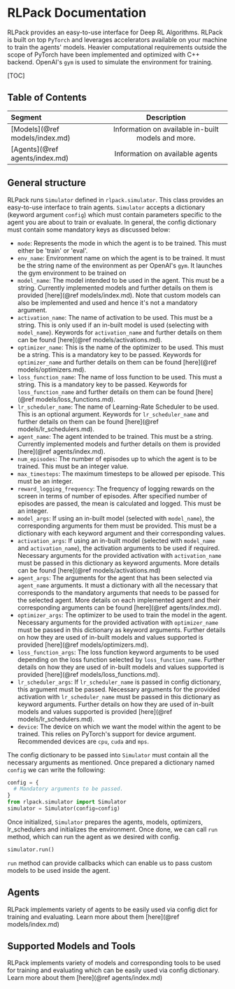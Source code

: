 # RLPack Documentation

RLPack provides an easy-to-use interface for Deep RL Algorithms. 
RLPack is built on top `PyTorch` and leverages accelerators available on your machine to train 
the agents' models. Heavier computational requirements outside the scope of PyTorch have been
implemented and optimized with C++ backend. OpenAI's `gym` is used to simulate the environment 
for training.

[TOC]

## Table of Contents 

| Segment                        |                    Description                     |   
|:-------------------------------|:--------------------------------------------------:|
| [Models](@ref models/index.md) | Information on available in-built models and more. |                               |                                                    |
| [Agents](@ref agents/index.md) |          Information on available agents           | 

## General structure

RLPack runs `Simulator` defined in `rlpack.simulator`. This class provides an easy-to-use 
interface to train agents. `Simulator` accepts a dictionary (keyword argument `config`) which 
must contain parameters specific to the agent you are about to train or evaluate. In general, the
config dictionary must contain some mandatory keys as discussed below: 
- `mode`: Represents the mode in which the agent is to be trained. This must either be 'train' or 
'eval'.
- `env_name`: Environment name on which the agent is to be trained. It must be the string name of the 
environment as per OpenAI's `gym`. It launches the gym environment to be trained on
- `model_name`: The model intended to be used in the agent. This must be a string. Currently implemented 
models and further details on them is provided [here](@ref models/index.md). Note that custom models can also 
be implemented and used and hence it's not a mandatory argument.
- `activation_name`: The name of activation to be used. This must be a string. This is only used if an in-built
model is used (selecting with `model_name`). Keywords for `activation_name` and further details on them can be found 
[here](@ref models/activations.md).
- `optimizer_name`: This is the name of the optimizer to be used. This must be a string. This is a mandatory key to be 
passed. Keywords for `optimizer_name` and further details on them can be found [here](@ref models/optimizers.md).
- `loss_function_name`: The name of loss function to be used. This must a string. This is a mandatory key to be 
passed. Keywords for `loss_function_name` and further details on them can be found [here](@ref models/loss_functions.md).
- `lr_scheduler_name`: The name of Learning-Rate Scheduler to be used. This is an optional argument. Keywords for 
`lr_scheduler_name` and further details on them can be found [here](@ref models/lr_schedulers.md).
- `agent_name`: The agent intended to be trained. This must be a string. Currently implemented
  models and further details on them is provided [here](@ref agents/index.md).
- `num_episodes`: The number of episodes up to which the agent is to be trained. This must be an integer 
value.
- `max_timesteps`: The maximum timesteps to be allowed per episode. This must be an integer.
- `reward_logging_frequency`: The frequency of logging rewards on the screen in terms of number of episodes. 
After specified number of episodes are passed, the mean is calculated and logged. This must be an integer.
- `model_args`: If using an in-built model (selected with `model_name`), the corresponding arguments for them
must be provided. This must be a dictionary with each keyword argument and their corresponding values. 
- `activation_args`: If using an in-built model (selected with `model_name` and `activation_name`), the activation 
arguments to be used if required. Necessary arguments for the provided activation with `activation_name` must be 
passed in this dictionary as keyword arguments. More details can be found [here](@ref models/activations.md)
- `agent_args`: The arguments for the agent that has been selected via `agent_name` arguments. It must a dictionary 
with all the necessary that corresponds to the mandatory arguments that needs to be passed for the selected agent. 
More details on each implemented agent and their corresponding arguments can be found [here](@ref agents/index.md).
- `optimizer_args`: The optimizer to be used to train the model in the agent. Necessary arguments for the provided 
activation with `optimizer_name` must be passed in this dictionary as keyword arguments. Further details on how they 
are used of in-built models and values supported is provided [here](@ref models/optimizers.md).
- `loss_function_args`: The loss function keyword arguments to be used depending on the loss function selected by 
`loss_function_name`. Further details on how they are used of in-built models and values supported is 
provided [here](@ref models/loss_functions.md).
- `lr_scheduler_args`: If `lr_scheduler_name` is passed in config dictionary, this argument must be passed. Necessary
arguments for the provided activation with `lr_scheduler_name` must be passed in this dictionary as keyword arguments.
Further details on how they are used of in-built models and values supported is provided [here](@ref models/lr_schedulers.md).
- `device`: The device on which we want the model within the agent to be trained. This relies on PyTorch's support for
device argument. Recommended devices are `cpu`, `cuda` and `mps`. 

The config dictionary to be passed into `Simulator` must contain all the necessary arguments as mentioned. Once prepared 
a dictionary named `config` we can write the following: 
```python
config = {
  # Mandatory arguments to be passed.
}
from rlpack.simulator import Simulator
simulator = Simulator(config=config)
```

Once initialized, `Simulator` prepares the agents, models, optimizers, lr_schedulers and initializes the 
environment. Once done, we can call `run` method, which can run the agent as we desired with config.
```python
simulator.run()
```
`run` method can provide callbacks which can enable us to pass custom models to be used inside the agent. 

## Agents

RLPack implements variety of agents to be easily used via config dict for training and evaluating. Learn more about 
them [here](@ref models/index.md) 


## Supported Models and Tools

RLPack implements variety of models and corresponding tools to be used for training and evaluating which can be easily 
used via config dictionary. Learn more about them [here](@ref agents/index.md) 
